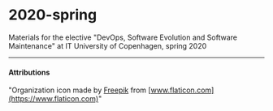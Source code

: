 # 2020-spring
Materials for the elective "DevOps, Software Evolution and Software Maintenance" at IT University of Copenhagen, spring 2020








---------------------------

#### Attributions

"Organization icon made by [Freepik](https://www.flaticon.com/authors/freepik) from [www.flaticon.com](https://www.flaticon.com)"
